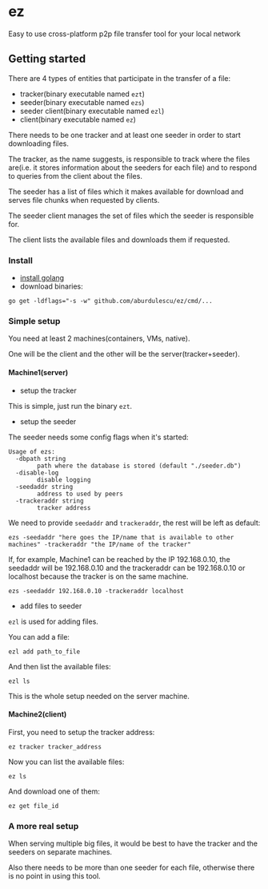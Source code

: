 # ez

Easy to use cross-platform p2p file transfer tool for your local network

## Getting started

There are 4 types of entities that participate in the transfer of a file:

- tracker(binary executable named `ezt`)
- seeder(binary executable named `ezs`)
- seeder client(binary executable named `ezl`)
- client(binary executable named `ez`)

There needs to be one tracker and at least one seeder in order to start downloading files.

The tracker, as the name suggests, is responsible to track where the files are(i.e. it stores information about the seeders for each file)
and to respond to queries from the client about the files.

The seeder has a list of files which it makes available for download and serves file chunks when requested by clients.

The seeder client manages the set of files which the seeder is responsible for.

The client lists the available files and downloads them if requested.


### Install

- [install golang](https://golang.org/doc/install)
- download binaries:

```
go get -ldflags="-s -w" github.com/aburdulescu/ez/cmd/...
```

### Simple setup

You need at least 2 machines(containers, VMs, native).

One will be the client and the other will be the server(tracker+seeder).

#### Machine1(server)

- setup the tracker

This is simple, just run the binary `ezt`.

- setup the seeder

The seeder needs some config flags when it's started:

```
Usage of ezs:
  -dbpath string
        path where the database is stored (default "./seeder.db")
  -disable-log
        disable logging
  -seedaddr string
        address to used by peers
  -trackeraddr string
        tracker address
```

We need to provide `seedaddr` and `trackeraddr`, the rest will be left as default:

```
ezs -seedaddr "here goes the IP/name that is available to other machines" -trackeraddr "the IP/name of the tracker"
```

If, for example, Machine1 can be reached by the IP 192.168.0.10, the seedaddr will be 192.168.0.10 and
the trackeraddr can be 192.168.0.10 or localhost because the tracker is on the same machine.

```
ezs -seedaddr 192.168.0.10 -trackeraddr localhost
```

- add files to seeder

`ezl` is used for adding files.

You can add a file:

`ezl add path_to_file`

And then list the available files:

`ezl ls`

This is the whole setup needed on the server machine.

#### Machine2(client)

First, you need to setup the tracker address:

`ez tracker tracker_address`

Now you can list the available files:

`ez ls`

And download one of them:

`ez get file_id`

### A more real setup

When serving multiple big files, it would be best to have the tracker and the seeders on separate machines.

Also there needs to be more than one seeder for each file, otherwise there is no point in using this tool.

